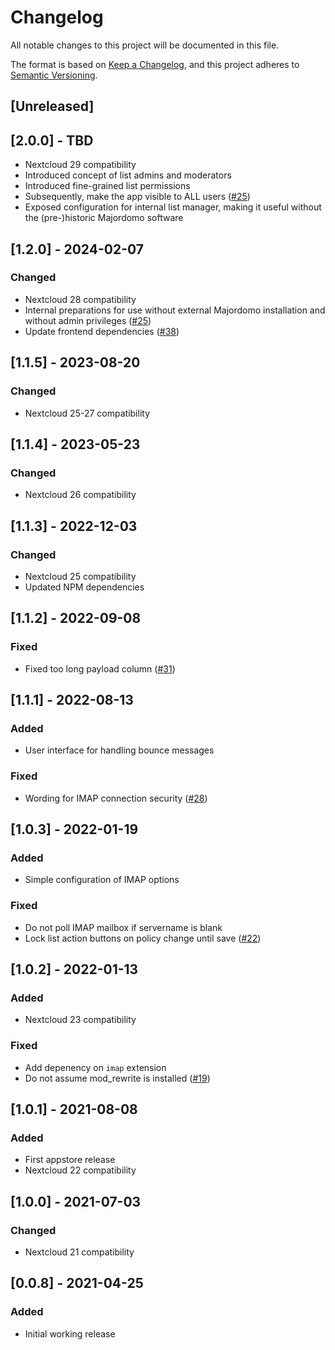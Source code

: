 # Changelog
All notable changes to this project will be documented in this file.

The format is based on [Keep a Changelog](https://keepachangelog.com/en/1.0.0/),
and this project adheres to [Semantic Versioning](https://semver.org/spec/v2.0.0.html).

## [Unreleased]

## [2.0.0] - TBD
- Nextcloud 29 compatibility
- Introduced concept of list admins and moderators
- Introduced fine-grained list permissions
- Subsequently, make the app visible to ALL users ([#25](https://github.com/mziech/nextcloud-majordomo/issues/25))
- Exposed configuration for internal list manager, making it useful without the (pre-)historic Majordomo software

## [1.2.0] - 2024-02-07
### Changed
- Nextcloud 28 compatibility
- Internal preparations for use without external Majordomo installation and without admin privileges ([#25](https://github.com/mziech/nextcloud-majordomo/issues/25))
- Update frontend dependencies ([#38](https://github.com/mziech/nextcloud-majordomo/issues/38))

## [1.1.5] - 2023-08-20
### Changed
- Nextcloud 25-27 compatibility

## [1.1.4] - 2023-05-23
### Changed
- Nextcloud 26 compatibility

## [1.1.3] - 2022-12-03
### Changed
- Nextcloud 25 compatibility
- Updated NPM dependencies

## [1.1.2] - 2022-09-08
### Fixed
- Fixed too long payload column ([#31](https://github.com/mziech/nextcloud-majordomo/issues/31))

## [1.1.1] - 2022-08-13
### Added
- User interface for handling bounce messages

### Fixed
- Wording for IMAP connection security ([#28](https://github.com/mziech/nextcloud-majordomo/issues/28))

## [1.0.3] - 2022-01-19
### Added
- Simple configuration of IMAP options

### Fixed
- Do not poll IMAP mailbox if servername is blank
- Lock list action buttons on policy change until save ([#22](https://github.com/mziech/nextcloud-majordomo/issues/22))

## [1.0.2] - 2022-01-13
### Added
- Nextcloud 23 compatibility

### Fixed
- Add depenency on `imap` extension
- Do not assume mod_rewrite is installed ([#19](https://github.com/mziech/nextcloud-majordomo/issues/19))

## [1.0.1] - 2021-08-08
### Added
- First appstore release
- Nextcloud 22 compatibility

## [1.0.0] - 2021-07-03
### Changed
- Nextcloud 21 compatibility

## [0.0.8] - 2021-04-25
### Added
- Initial working release
